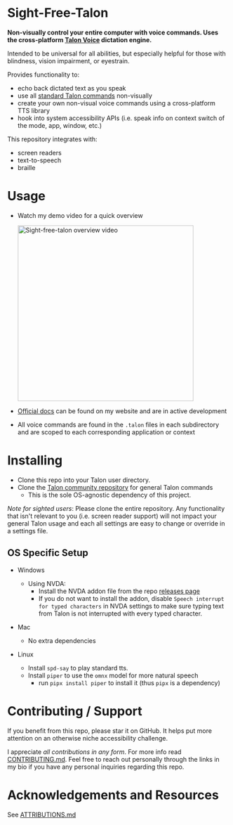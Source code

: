 # Sight-Free-Talon

**Non-visually control your entire computer with voice commands. Uses the cross-platform [Talon Voice](https://talon.wiki) dictation engine.**

Intended to be universal for all abilities, but especially helpful for those with blindness, vision impairment, or eyestrain.

Provides functionality to:

- echo back dictated text as you speak
- use all [standard Talon commands](https://github.com/talonhub/community) non-visually
- create your own non-visual voice commands using a cross-platform TTS library
- hook into system accessibility APIs (i.e. speak info on context switch of the mode, app, window, etc.)

This repository integrates with:

- screen readers
- text-to-speech
- braille

# Usage

- Watch my demo video for a quick overview


  <a href="https://www.youtube.com/watch?v=i-XcpnVwvR0" title="Sight-free-talon overview video">
  <img alt="Sight-free-talon overview video" src="https://github.com/C-Loftus/sight-free-talon/assets/70598503/1c33a46b-9595-4641-a6c1-0bc11b4ea90d" width="400">
  </a>

- [Official docs](https://colton.bio/sight-free-talon/) can be found on my website and are in active development
- All voice commands are found in the `.talon` files in each subdirectory and are scoped to each corresponding application or context

# Installing

- Clone this repo into your Talon user directory.
- Clone the [Talon community repository](https://github.com/talonhub/community) for general Talon commands
  - This is the sole OS-agnostic dependency of this project.

_Note for sighted users_: Please clone the entire repository. Any functionality that isn't relevant to you (i.e. screen reader support) will not impact your general Talon usage and each all settings are easy to change or override in a settings file.

## OS Specific Setup

- Windows

  - Using NVDA:
    - Install the NVDA addon file from the repo [releases page](https://github.com/C-Loftus/sight-free-talon/releases/)
    - If you do not want to install the addon, disable `Speech interrupt for typed characters` in NVDA settings to make sure typing text from Talon is not interrupted with every typed character.

- Mac

  - No extra dependencies

- Linux
  - Install `spd-say` to play standard tts.
  - Install `piper` to use the `omnx` model for more natural speech
    - run `pipx install piper` to install it (thus `pipx` is a dependency)

# Contributing / Support

If you benefit from this repo, please star it on GitHub. It helps put more attention on an otherwise niche accessibility challenge.

I appreciate _all contributions in any form_. For more info read [CONTRIBUTING.md](./docs/src/CONTRIBUTING.md). Feel free to reach out personally through the links in my bio if you have any personal inquiries regarding this repo.

# Acknowledgements and Resources

See [ATTRIBUTIONS.md](./docs/src/ATTRIBUTIONS.md)
